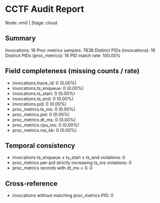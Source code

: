# CCTF Audit Report
Node: vm0  |  Stage: cloud

## Summary
Invocations: 16
Proc metrics samples: 7838
Distinct PIDs (invocations): 16
Distinct PIDs (proc_metrics): 16
PID match rate: 100.00%

## Field completeness (missing counts / rate)
- invocations.trace_id: 0 (0.00%)
- invocations.ts_enqueue: 0 (0.00%)
- invocations.ts_start: 0 (0.00%)
- invocations.ts_end: 0 (0.00%)
- invocations.pid: 0 (0.00%)
- proc_metrics.ts_ms: 0 (0.00%)
- proc_metrics.pid: 0 (0.00%)
- proc_metrics.dt_ms: 0 (0.00%)
- proc_metrics.cpu_ms: 0 (0.00%)
- proc_metrics.rss_kb: 0 (0.00%)

## Temporal consistency
- invocations ts_enqueue ≤ ts_start ≤ ts_end violations: 0
- proc_metrics per-pid strictly increasing ts_ms violations: 0
- proc_metrics records with dt_ms < 0: 0

## Cross-reference
- invocations without matching proc_metrics PID: 0
